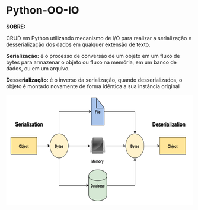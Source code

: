 # Python-OO-IO


 **SOBRE:**
 
CRUD em Python utilizando mecanismo de I/O para realizar a serialização e desserialização dos dados em qualquer extensão de texto.

**Serialização:** é o processo de conversão de um objeto em um fluxo de bytes para armazenar o objeto ou fluxo na memória, em um banco de dados, ou em um arquivo.

**Desserialização:** é o inverso da serialização, quando desserializados, o objeto é montado novamente de forma idêntica a sua instância original

<p align="center">

<img src="https://github.com/DoisLucas/Python-OO-IO/blob/master/Images/serialization.png" width="700px" height="300px"/>

</p>
